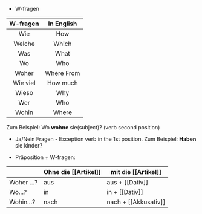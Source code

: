 - W-fragen

| W-fragen | In English |
| :------: | :--------: |
|   Wie    |    How     |
|  Welche  |   Which    |
|   Was    |    What    |
|    Wo    |    Who     |
|  Woher   | Where From |
| Wie viel |  How much  |
|  Wieso   |    Why     |
|   Wer    |    Who     |
|  Wohin   |   Where    |

Zum Beispiel: 
	Wo **wohne** sie(subject)? (verb second position)
	

- Ja/Nein Fragen
		- Exception verb in the 1st position. 
Zum Beispiel: 
	**Haben** sie kinder? 

*  Präposition + W-fragen:

|            | Ohne die [[Artikel]] | mit die [[Artikel]]  |
| ---------- | -------------------- | -------------------- |
| Woher ...? | aus                  | aus + [[Dativ]]      |
| Wo...?     | in                   | in + [[Dativ]]       |
| Wohin...?  | nach                 | nach + [[Akkusativ]] |


